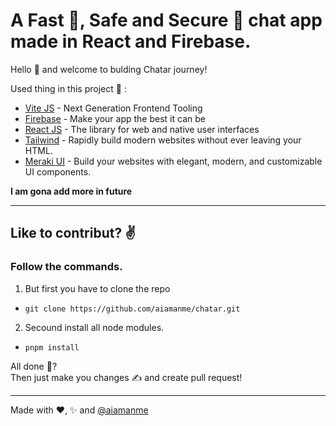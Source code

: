 # A Fast 🚀, Safe and Secure 🔑 chat app made in React and Firebase.

Hello 👋 and welcome to bulding Chatar journey!

Used thing in this project 📜 :
- [Vite JS](https://vitejs.dev/) - Next Generation Frontend Tooling
- [Firebase](https://firebase.google.com/) - Make your app the
best it can be
- [React JS](https://react.dev/) - The library for web and native user interfaces 
- [Tailwind](https://tailwindcss.com/) - Rapidly build modern websites without ever leaving your HTML.
- [Meraki UI](https://merakiui.com/) - Build your websites with elegant, modern, and customizable UI components.

**I am gona add more in future**
- --

## Like to contribut? ✌️

### Follow the commands.

1. But first you have to clone the repo
- ```git clone https://github.com/aiamanme/chatar.git```

2. Secound install all node modules.
- ```pnpm install```  

All done 🤔?  
Then just make you changes ✍️ and create pull request!  

---

Made with ❤️, ✨ and [@aiamanme](https://github.com/aiamanme)
